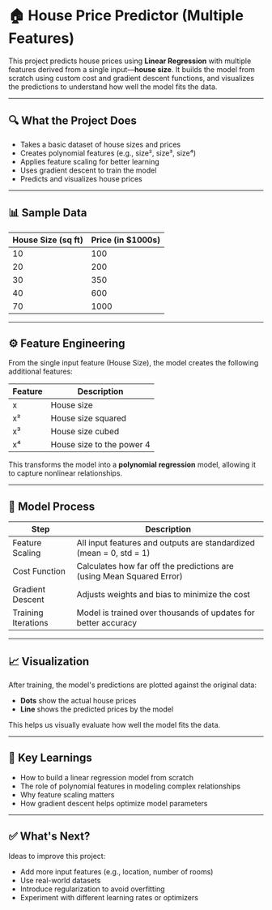 # 🏠 House Price Predictor (Multiple Features)

This project predicts house prices using **Linear Regression** with multiple features derived from a single input—**house size**. It builds the model from scratch using custom cost and gradient descent functions, and visualizes the predictions to understand how well the model fits the data.

---

## 🔍 What the Project Does

- Takes a basic dataset of house sizes and prices  
- Creates polynomial features (e.g., size², size³, size⁴)  
- Applies feature scaling for better learning  
- Uses gradient descent to train the model  
- Predicts and visualizes house prices  

---

## 📊 Sample Data

| House Size (sq ft) | Price (in $1000s) |
|--------------------|-------------------|
| 10                 | 100               |
| 20                 | 200               |
| 30                 | 350               |
| 40                 | 600               |
| 70                 | 1000              |

---

## ⚙️ Feature Engineering

From the single input feature (House Size), the model creates the following additional features:

| Feature | Description              |
|---------|--------------------------|
| x       | House size               |
| x²      | House size squared       |
| x³      | House size cubed         |
| x⁴      | House size to the power 4|

This transforms the model into a **polynomial regression** model, allowing it to capture nonlinear relationships.

---

## 📐 Model Process

| Step                    | Description                                                                 |
|-------------------------|-----------------------------------------------------------------------------|
| Feature Scaling         | All input features and outputs are standardized (mean = 0, std = 1)        |
| Cost Function           | Calculates how far off the predictions are (using Mean Squared Error)       |
| Gradient Descent        | Adjusts weights and bias to minimize the cost                              |
| Training Iterations     | Model is trained over thousands of updates for better accuracy              |

---

## 📈 Visualization

After training, the model's predictions are plotted against the original data:

- **Dots** show the actual house prices  
- **Line** shows the predicted prices by the model  

This helps us visually evaluate how well the model fits the data.

---

## 🧠 Key Learnings

- How to build a linear regression model from scratch  
- The role of polynomial features in modeling complex relationships  
- Why feature scaling matters  
- How gradient descent helps optimize model parameters  

---

## ✅ What's Next?

Ideas to improve this project:
- Add more input features (e.g., location, number of rooms)
- Use real-world datasets
- Introduce regularization to avoid overfitting
- Experiment with different learning rates or optimizers
